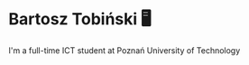 # Bartosz Tobiński 🖥️

<p align="justify">I'm a full-time ICT student at Poznań University of Technology</p>


